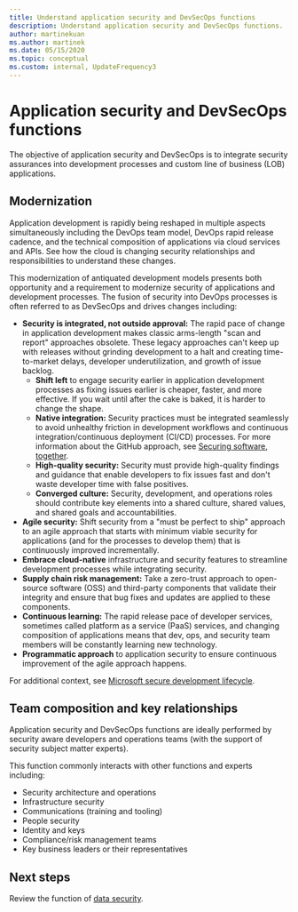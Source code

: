 ```yaml
---
title: Understand application security and DevSecOps functions
description: Understand application security and DevSecOps functions.
author: martinekuan
ms.author: martinek
ms.date: 05/15/2020
ms.topic: conceptual
ms.custom: internal, UpdateFrequency3
---
```


# Application security and DevSecOps functions

The objective of application security and DevSecOps is to integrate security assurances into development processes and custom line of business (LOB) applications.

## Modernization

Application development is rapidly being reshaped in multiple aspects simultaneously including the DevOps team model, DevOps rapid release cadence, and the technical composition of applications via cloud services and APIs. See how the cloud is changing security relationships and responsibilities to understand these changes.

This modernization of antiquated development models presents both opportunity and a requirement to modernize security of applications and development processes. The fusion of security into DevOps processes is often referred to as DevSecOps and drives changes including:

<!-- TODO: Link needed below? -->

- **Security is integrated, not outside approval:** The rapid pace of change in application development makes classic arms-length "scan and report" approaches obsolete. These legacy approaches can't keep up with releases without grinding development to a halt and creating time-to-market delays, developer underutilization, and growth of issue backlog.
  - **Shift left** to engage security earlier in application development processes as fixing issues earlier is cheaper, faster, and more effective. If you wait until after the cake is baked, it is harder to change the shape.
  - **Native integration:** Security practices must be integrated seamlessly to avoid unhealthy friction in development workflows and continuous integration/continuous deployment (CI/CD) processes. For more information about the GitHub approach, see [Securing software, together](https://github.blog/2019-09-18-securing-software-together/).
  - **High-quality security:** Security must provide high-quality findings and guidance that enable developers to fix issues fast and don't waste developer time with false positives.
  - **Converged culture:** Security, development, and operations roles should contribute key elements into a shared culture, shared values, and shared goals and accountabilities.
- **Agile security:** Shift security from a "must be perfect to ship" approach to an agile approach that starts with minimum viable security for applications (and for the processes to develop them) that is continuously improved incrementally.
- **Embrace cloud-native** infrastructure and security features to streamline development processes while integrating security.
- **Supply chain risk management:** Take a zero-trust approach to open-source software (OSS) and third-party components that validate their integrity and ensure that bug fixes and updates are applied to these components.
- **Continuous learning:** The rapid release pace of developer services, sometimes called platform as a service (PaaS) services, and changing composition of applications means that dev, ops, and security team members will be constantly learning new technology.
- **Programmatic approach** to application security to ensure continuous improvement of the agile approach happens.

For additional context, see [Microsoft secure development lifecycle](https://www.microsoft.com/sdl).

## Team composition and key relationships

Application security and DevSecOps functions are ideally performed by security aware developers and operations teams (with the support of security subject matter experts).

This function commonly interacts with other functions and experts including:

- Security architecture and operations
- Infrastructure security
- Communications (training and tooling)
- People security
- Identity and keys
- Compliance/risk management teams
- Key business leaders or their representatives

## Next steps

Review the function of [data security](./cloud-security-data-security.md).
